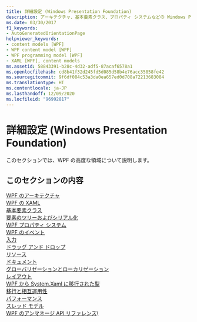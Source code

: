 ```yaml
---
title: 詳細設定 (Windows Presentation Foundation)
description: アーキテクチャ、基本要素クラス、プロパティ システムなどの Windows Presentation Foundation の高度なトピックについて説明します。
ms.date: 03/30/2017
f1_keywords:
- AutoGeneratedOrientationPage
helpviewer_keywords:
- content models [WPF]
- WPF content model [WPF]
- WPF programming model [WPF]
- XAML [WPF], content models
ms.assetid: 58843391-b28c-4d32-adf5-87acaf6578a1
ms.openlocfilehash: cd8b41f32d245fd5d085d58b4e76acc35858fe42
ms.sourcegitcommit: 9f6df084c53a3da0ea657ed0d708a72213683084
ms.translationtype: HT
ms.contentlocale: ja-JP
ms.lasthandoff: 12/09/2020
ms.locfileid: "96992817"
---
```

# <a name="advanced-windows-presentation-foundation"></a>詳細設定 (Windows Presentation Foundation)

このセクションでは、WPF の高度な領域について説明します。

## <a name="in-this-section"></a>このセクションの内容

[WPF のアーキテクチャ](wpf-architecture.md)\
[WPF の XAML](xaml-in-wpf.md)\
[基本要素クラス](base-elements.md)\
[要素のツリーおよびシリアル化](element-tree-and-serialization.md)\
[WPF プロパティ システム](properties-wpf.md)\
[WPF のイベント](events-wpf.md)\
[入力](input-wpf.md)\
[ドラッグ アンド ドロップ](drag-and-drop.md)\
[リソース](resources-wpf.md)\
[ドキュメント](documents.md)\
[グローバリゼーションとローカリゼーション](globalization-and-localization.md)\
[レイアウト](layout.md)\
[WPF から System.Xaml に移行された型](types-migrated-from-wpf-to-system.md)\
[移行と相互運用性](migration-and-interoperability.md)\
[パフォーマンス](performance.md)\
[スレッド モデル](threading-model.md)\
[WPF のアンマネージ API リファレンス](wpf-unmanaged-api-reference.md)\
